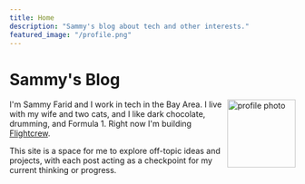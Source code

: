 ```yaml
---
title: Home
description: "Sammy's blog about tech and other interests."
featured_image: "/profile.png"
---
```


# Sammy's Blog

<img align="right" width="120px" src="/profile.png" alt="profile photo">

I'm Sammy Farid and I work in tech in the Bay Area. I live with my wife and two cats, and I like dark chocolate, drumming, and Formula 1. Right now I'm building <a href="http://flightcrew.io/" target="_blank">Flightcrew</a>.

This site is a space for me to explore off-topic ideas and projects, with each post acting as a checkpoint for my current thinking or progress.
